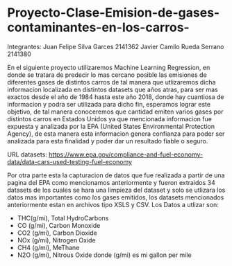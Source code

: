 # Proyecto-Clase-Emision-de-gases-contaminantes-en-los-carros-

Integrantes: 
Juan Felipe Silva Garces 2141362
Javier Camilo Rueda Serrano 2141380

En el siguiente proyecto utilizaremos Machine Learning Regression, en donde se tratara de predecir lo mas cercano posible las emisiones de diferentes gases de distintos carros de tal manera que utlizaremos dicha informacion localizada en distintos datasets que años atras, para ser mas exactos desde el año de 1984 hasta este año 2018, donde hay cuantiosa de informacion y podra ser utilizada para dicho fin, esperamos lograr este objetivo, de tal manera conoceremos que cantidad emiten varios gases por distintos carros en Estados Unidos ya que mencionada informacion fue expuesta y analizada por la EPA (United States Environmental Protection Agency), de esta manera esta informacion genera confianza para poder ser analizada para esta finalidad y poder dar un resultado fiable o seguro.

URL datasets: https://www.epa.gov/compliance-and-fuel-economy-data/data-cars-used-testing-fuel-economy

Por otra parte esta la capturacion de datos que fue realizada a partir de una pagina del EPA como mencionamos anteriormente y fueron extraidos 34 datasets de los cuales se hara una limpieza del dataset y solo se utlizara los datos mas importantes como los gases emitidos, los datasets mencionados anteriormente estan en archivos tipo XSLS y CSV.
Los Datos a utlizar son:
- THC(g/mi), Total HydroCarbons
- CO (g/mi), Carbon Monoxide
- CO2 (g/mi), Carbon Dioxide
- NOx (g/mi), Nitrogen Oxide
- CH4 (g/mi), MeThane
- N2O (g/mi), Nitrous Oxide
donde (g/mi) es mi gallon per mile
